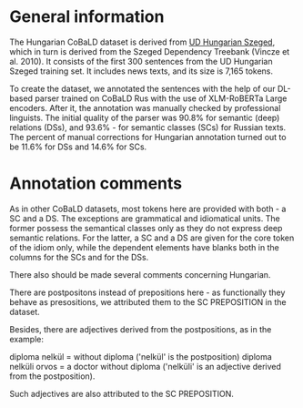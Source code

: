 # General information

The Hungarian CoBaLD dataset is derived from [UD Hungarian Szeged](https://github.com/UniversalDependencies/UD_Hungarian-Szeged), which in turn is derived from the Szeged Dependency Treebank (Vincze et al. 2010). It consists of the first 300 sentences from the UD Hungarian Szeged training set. It includes news texts, and its size is 7,165 tokens.

To create the dataset, we annotated the sentences with the help of our DL-based parser trained on CoBaLD Rus with the use of XLM-RoBERTa Large encoders. After it, the annotation was manually checked by professional linguists. The initial quality of the parser was 90.8% for semantic (deep) relations (DSs), and 93.6% - for semantic classes (SCs) for Russian texts. The percent of manual corrections for Hungarian annotation turned out to be 11.6% for DSs and 14.6% for SCs. 

# Annotation comments

As in other CoBaLD datasets, most tokens here are provided with both - a SC and a DS. The exceptions are grammatical and idiomatical units. The former possess the semantical classes only as they do not express deep semantic relations. For the latter, a SC and a DS are given for the core token of the idiom only, while the dependent elements have blanks both in the columns for the SCs and for the DSs.

There also should be made several comments concerning Hungarian.

There are postpositons instead of prepositions here - as functionally they behave as presositions, we attributed them to the SC PREPOSITION in the dataset.

Besides, there are adjectives derived from the postpositions, as in the example:

diploma nelkül  = without diploma ('nelkül' is the postposition)
diploma nelküli orvos  =  a doctor without diploma ('nelküli' is an adjective derived from the postposition).
   
Such adjectives are also attributed to the SC PREPOSITION.
